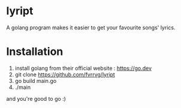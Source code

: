 # lyript
 A golang program makes it easier to get your favourite songs' lyrics. 

# Installation

1. install golang from their official website : https://go.dev
2. git clone https://github.com/fvrrvg/lyript
3. go build main.go
4. ./main

and you're good to go :)